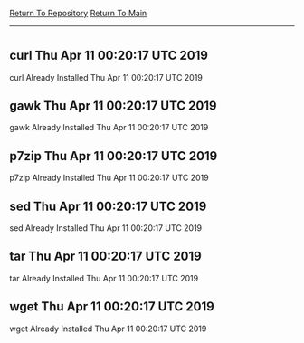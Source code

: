 [Return To Repository](https://github.com/deathbybandaid/piholeparser/)
[Return To Main](https://github.com/deathbybandaid/piholeparser/blob/master/RecentRunLogs/Mainlog.md)
____________________________________
# 
## curl Thu Apr 11 00:20:17 UTC 2019
curl Already Installed Thu Apr 11 00:20:17 UTC 2019
## gawk Thu Apr 11 00:20:17 UTC 2019
gawk Already Installed Thu Apr 11 00:20:17 UTC 2019
## p7zip Thu Apr 11 00:20:17 UTC 2019
p7zip Already Installed Thu Apr 11 00:20:17 UTC 2019
## sed Thu Apr 11 00:20:17 UTC 2019
sed Already Installed Thu Apr 11 00:20:17 UTC 2019
## tar Thu Apr 11 00:20:17 UTC 2019
tar Already Installed Thu Apr 11 00:20:17 UTC 2019
## wget Thu Apr 11 00:20:17 UTC 2019
wget Already Installed Thu Apr 11 00:20:17 UTC 2019
